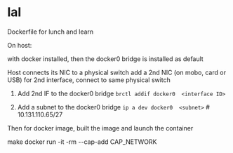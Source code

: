 # lal
Dockerfile for lunch and learn


On host:

with docker installed, then the docker0 bridge is installed as default

Host connects its NIC to a physical switch
add a 2nd NIC (on mobo, card or USB) for 2nd interface, connect to same physical switch

1) Add 2nd IF to the docker0 bridge
     `brctl addif docker0  <interface ID>`
  
2) Add a subnet to the docker0 bridge
     `ip a dev docker0  <subnet>`    #  10.131.110.65/27
  
Then for docker image, built the image and launch the container
  
  
make 
docker run -it -rm --cap-add CAP_NETWORK 
